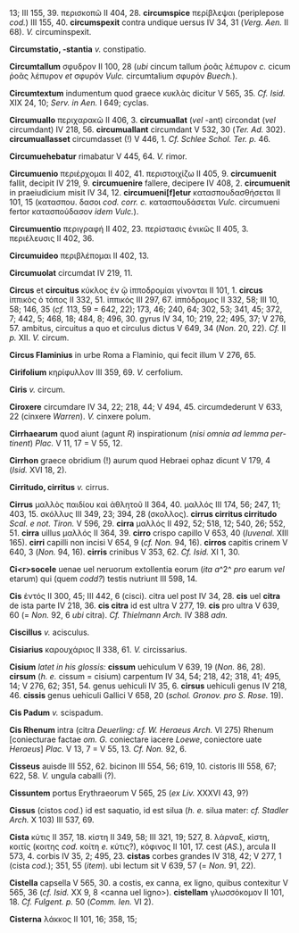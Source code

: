 13; III 155, 39. περισκοπῶ II 404, 28. **circumspice** περίβλεψαι
(periplepose *cod.*) III 155, 40. **circumspexit** contra undique uersus
IV 34, 31 (*Verg. Aen.* II 68). *V.* circuminspexit.

**Circumstatio, -stantia** *v.* constipatio.

**Circumtallum** σφυδρον II 100, 28 (*ubi* cincum tallum ῥοᾶς λέπυρον
*c.* cicum ῥοᾶς λέπυρον *et* σφυρόν *Vulc.* circumtalium σφυρόν
*Buech.*).

**Circumtextum** indumentum quod graece κυκλὰς dicitur V 565, 35. *Cf.
Isid.* XIX 24, 10; *Serv. in Aen.* I 649; cyclas.

**Circumuallo** περιχαρακῶ II 406, 3. **circumuallat** (*vel* -ant)
circondat (*vel* circumdant) IV 218, 56. **circumuallant** circumdant V
532, 30 (*Ter. Ad.* 302). **circumuallasset** circumdasset (!) V
446, 1. *Cf. Schlee Schol. Ter. p.* 46.

**Circumuehebatur** rimabatur V 445, 64. *V.* rimor.

**Circumuenio** περιέρχομαι II 402, 41. περιστοιχίζω II 405, 9.
**circumuenit** fallit, decipit IV 219, 9. **circumuenire** fallere,
decipere IV 408, 2. **circumuenit** in praeiudicium misit IV 34, 12.
**circumueni[f]etur** κατασπουδασθήσεται II 101, 15 (κατασπου. δασοι
*cod. corr. c.* κατασπουδάσεται *Vulc.* circumueni fertor κατασπούδασον
*idem Vulc.*).

**Circumuentio** περιγραφή II 402, 23. περίστασις ἑνικῶς II 405, 3.
περιέλευσις II 402, 36.

**Circumuideo** περιβλέπομαι II 402, 13.

**Circumuolat** circumdat IV 219, 11.

**Circus** et **circuitus** κύκλος ἐν ῷ ἱπποδρομίαι γίνονται II 101, 1.
**circus** ἱππικὸς ὁ τόπος II 332, 51. ἱππικός III 297, 67. ἱππόδρομος
II 332, 58; III 10, 58; 146, 35 (*cf.* 113, 59 = 642, 22); 173, 46; 240,
64; 302, 53; 341, 45; 372, 7; 442, 5; 468, 18; 484, 8; 496, 30. gyrus IV
34, 10; 219, 22; 495, 37; V 276, 57. ambitus, circuitus a quo et
circulus dictus V 649, 34 (*Non.* 20, 22). *Cf.* II *p.* XII. *V.*
circum.

**Circus Flaminius** in urbe Roma a Flaminio, qui fecit illum V 276, 65.

**Cirifolium** κηρίφυλλον III 359, 69. *V.* cerfolium.

**Ciris** *v.* circum.

**Ciroxere** circumdare IV 34, 22; 218, 44; V 494, 45. circumdederunt V
633, 22 (cinxere *Warren*). *V.* cinxere polum.

**Cirrhaearum** quod aiunt (agunt *R*) inspirationum (*nisi omnia ad
lemma per­tinent*) *Plac.* V 11, 17 = V 55, 12.

**Cirrhon** graece obridium (!) aurum quod Hebraei ophaz dicunt V 179, 4
(*Isid.* XVI 18, 2).

**Cirritudo, cirritus** *v.* cirrus.

**Cirrus** μαλλὸς παιδίου καὶ ἀθλητοῦ II 364, 40. μαλλός III 174, 56;
247, 11; 403, 15. σκόλλυς III 349, 23; 394, 28 (σκολλος). **cirrus
cirritus cirritudo** *Scal. e not. Tiron.* V 596, 29. **cirra** μαλλός
II 492, 52; 518, 12; 540, 26; 552, 51. **cirra** uillus μαλλός II 364,
39. **cirro** crispo capillo V 653, 40 (*Iuvenal.* XIII 165). **cirri**
capilli non incisi V 654, 9 (*cf. Non.* 94, 16). **cirros** capitis
crinem V 640, 3 (*Non.* 94, 16). **cirris** crinibus V 353, 62. *Cf.
Isid.* XI 1, 30.

**Ci\<r\>socele** uenae uel neruorum extollentia eorum (*ita a*^2^ *pro*
earum *vel* etarum) qui (quem *codd?*) testis nutriunt III 598, 14.

**Cis** ἐντός II 300, 45; III 442, 6 (cisci). citra uel post IV 34, 28.
**cis** uel **citra** de ista parte IV 218, 36. **cis citra** id est
ultra V 277, 19. **cis** pro ultra V 639, 60 (= *Non.* 92, 6 *ubi*
citra). *Cf. Thielmann Arch.* IV 388 *adn.*

**Ciscillus** *v.* acisculus.

**Cisiarius** καρουχάριος II 338, 61. *V.* circissarius.

**Cisium** *latet in his glossis:* **cissum** uehiculum V 639, 19
(*Non.* 86, 28). **cirsum** (*h. e.* cissum = cisium) carpentum IV 34,
54; 218, 42; 318, 41; 495, 14; V 276, 62; 351, 54. genus uehiculi IV 35,
6. **cirsus** uehiculi genus IV 218, 46. **cissis** genus uehiculi
Gallici V 658, 20 (*schol. Gronov. pro S. Rose.* 19).

**Cis Padum** *v.* scispadum.

**Cis Rhenum** intra (citra *Deuerling: cf. W. Heraeus Arch.* VI 275)
Rhenum [coniecturae factae *om. G.* coniectare iacere *Loewe*,
coniectore uate *Heraeus*] *Plac.* V 13, 7 = V 55, 13. *Cf. Non.* 92,
6.

**Cisseus** auisde III 552, 62. bicinon III 554, 56; 619, 10. cistoris
III 558, 67; 622, 58. *V.* ungula caballi (?).

**Cissuntem** portus Erythraeorum V 565, 25 (*ex Liv.* XXXVI 43, 9?)

**Cissus** (cistos *cod.*) id est saquatio, id est silua (*h. e.* silua
mater: *cf. Stadler Arch.* X 103) III 537, 69.

**Cista** κύτις II 357, 18. κίστη II 349, 58; III 321, 19; 527, 8.
λάρναξ, κίστη, κοιτίς (κοιτης *cod.* κοίτη *e.* κύτις?), κόφινος II 101,
17. cest (*AS.*), arcula II 573, 4. corbis IV 35, 2; 495, 23. **cistas**
corbes grandes IV 318, 42; V 277, 1 (cista *cod.*); 351, 55 (*item*).
ubi lectum sit V 639, 57 (= *Non.* 91, 22).

**Cistella** capsella V 565, 30. a costis, ex canna, ex ligno, quibus
contexitur V 565, 36 (*cf. Isid.* XX 9, 8 \<canna uel ligno\>).
**cistellam** γλωσσόκομον II 101, 18. *Cf. Fulgent. p.* 50 (*Comm. Ien.*
VI 2).

**Cisterna** λάκκος II 101, 16; 358, 15;

